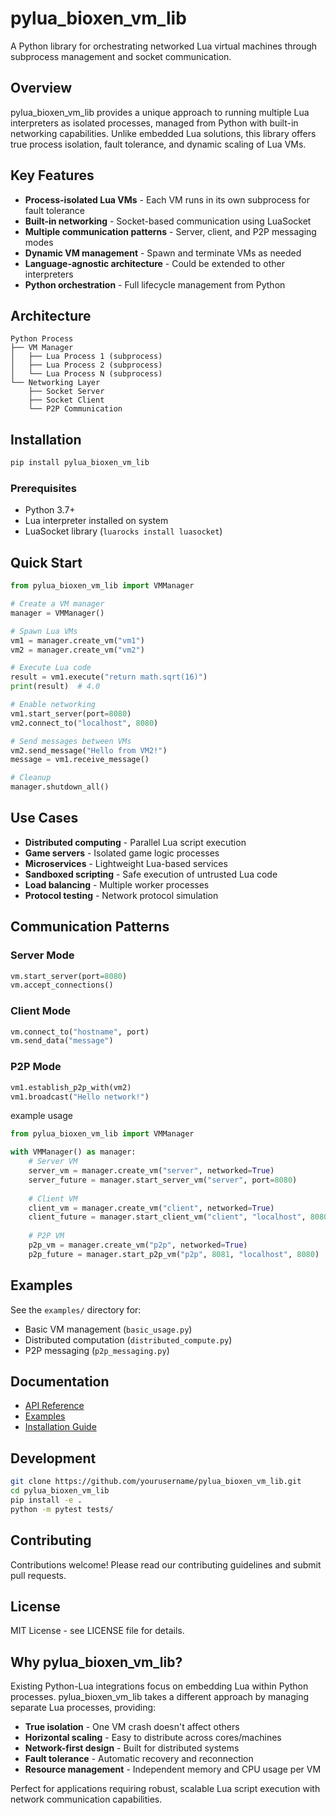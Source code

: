 # pylua_bioxen_vm_lib

A Python library for orchestrating networked Lua virtual machines through subprocess management and socket communication.

## Overview

pylua_bioxen_vm_lib provides a unique approach to running multiple Lua interpreters as isolated processes, managed from Python with built-in networking capabilities. Unlike embedded Lua solutions, this library offers true process isolation, fault tolerance, and dynamic scaling of Lua VMs.

## Key Features

- **Process-isolated Lua VMs** - Each VM runs in its own subprocess for fault tolerance
- **Built-in networking** - Socket-based communication using LuaSocket
- **Multiple communication patterns** - Server, client, and P2P messaging modes
- **Dynamic VM management** - Spawn and terminate VMs as needed
- **Language-agnostic architecture** - Could be extended to other interpreters
- **Python orchestration** - Full lifecycle management from Python

## Architecture

```
Python Process
├── VM Manager
│   ├── Lua Process 1 (subprocess)
│   ├── Lua Process 2 (subprocess)
│   └── Lua Process N (subprocess)
└── Networking Layer
    ├── Socket Server
    ├── Socket Client
    └── P2P Communication
```

## Installation

```bash
pip install pylua_bioxen_vm_lib
```

### Prerequisites

- Python 3.7+
- Lua interpreter installed on system
- LuaSocket library (`luarocks install luasocket`)

## Quick Start

```python
from pylua_bioxen_vm_lib import VMManager

# Create a VM manager
manager = VMManager()

# Spawn Lua VMs
vm1 = manager.create_vm("vm1")
vm2 = manager.create_vm("vm2")

# Execute Lua code
result = vm1.execute("return math.sqrt(16)")
print(result)  # 4.0

# Enable networking
vm1.start_server(port=8080)
vm2.connect_to("localhost", 8080)

# Send messages between VMs
vm2.send_message("Hello from VM2!")
message = vm1.receive_message()

# Cleanup
manager.shutdown_all()
```

## Use Cases

- **Distributed computing** - Parallel Lua script execution
- **Game servers** - Isolated game logic processes
- **Microservices** - Lightweight Lua-based services
- **Sandboxed scripting** - Safe execution of untrusted Lua code
- **Load balancing** - Multiple worker processes
- **Protocol testing** - Network protocol simulation

## Communication Patterns

### Server Mode
```python
vm.start_server(port=8080)
vm.accept_connections()
```

### Client Mode  
```python
vm.connect_to("hostname", port)
vm.send_data("message")
```

### P2P Mode
```python
vm1.establish_p2p_with(vm2)
vm1.broadcast("Hello network!")
```

example usage


```python
from pylua_bioxen_vm_lib import VMManager

with VMManager() as manager:
    # Server VM
    server_vm = manager.create_vm("server", networked=True)
    server_future = manager.start_server_vm("server", port=8080)
    
    # Client VM  
    client_vm = manager.create_vm("client", networked=True)
    client_future = manager.start_client_vm("client", "localhost", 8080, "Hello!")
    
    # P2P VM
    p2p_vm = manager.create_vm("p2p", networked=True)
    p2p_future = manager.start_p2p_vm("p2p", 8081, "localhost", 8080)
```

## Examples

See the `examples/` directory for:
- Basic VM management (`basic_usage.py`)
- Distributed computation (`distributed_compute.py`) 
- P2P messaging (`p2p_messaging.py`)

## Documentation

- [API Reference](docs/api.md)
- [Examples](docs/examples.md)
- [Installation Guide](docs/installation.md)

## Development

```bash
git clone https://github.com/yourusername/pylua_bioxen_vm_lib.git
cd pylua_bioxen_vm_lib
pip install -e .
python -m pytest tests/
```

## Contributing

Contributions welcome! Please read our contributing guidelines and submit pull requests.

## License

MIT License - see LICENSE file for details.

## Why pylua_bioxen_vm_lib?

Existing Python-Lua integrations focus on embedding Lua within Python processes. pylua_bioxen_vm_lib takes a different approach by managing separate Lua processes, providing:

- **True isolation** - One VM crash doesn't affect others
- **Horizontal scaling** - Easy to distribute across cores/machines  
- **Network-first design** - Built for distributed systems
- **Fault tolerance** - Automatic recovery and reconnection
- **Resource management** - Independent memory and CPU usage per VM

Perfect for applications requiring robust, scalable Lua script execution with network communication capabilities.
